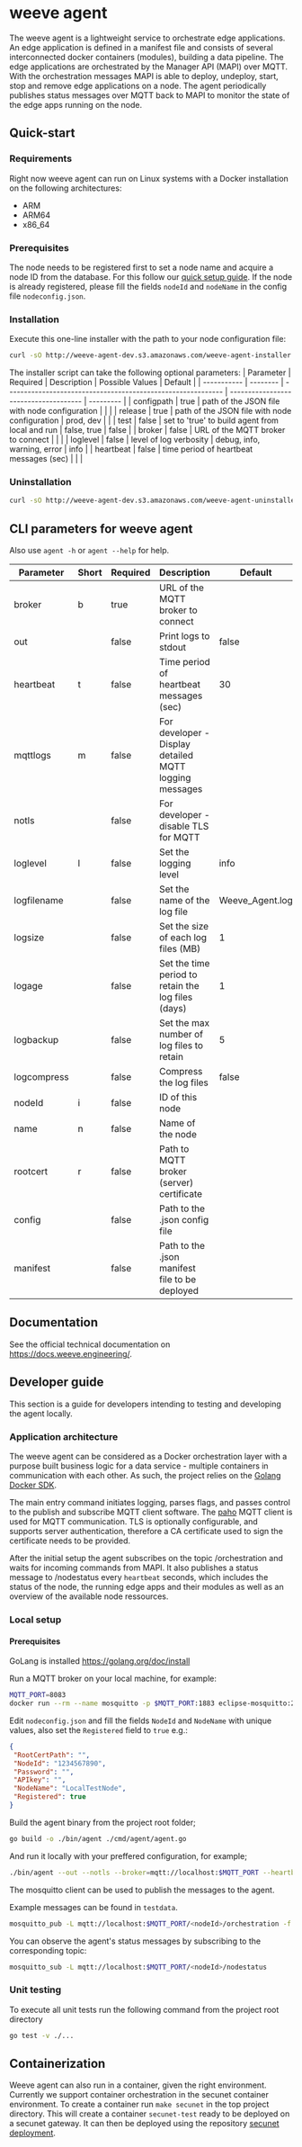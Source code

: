 # weeve agent
The weeve agent is a lightweight service to orchestrate edge applications.
An edge application is defined in a manifest file and consists of several interconnected docker containers (modules), building a data pipeline.
The edge applications are orchestrated by the Manager API (MAPI) over MQTT.
With the orchestration messages MAPI is able to deploy, undeploy, start, stop and remove edge applications on a node.
The agent periodically publishes status messages over MQTT back to MAPI to monitor the state of the edge apps running on the node.

## Quick-start
### Requirements
Right now weeve agent can run on Linux systems with a Docker installation on the following architectures:
- ARM
- ARM64
- x86_64

### Prerequisites
The node needs to be registered first to set a node name and acquire a node ID from the database.
For this follow our [quick setup guide](https://docs.weeve.engineering/guides/installing-the-weeve-agent).
If the node is already registered, please fill the fields `nodeId` and `nodeName` in the config file `nodeconfig.json`.

### Installation
Execute this one-line installer with the path to your node configuration file:
```bash
curl -sO http://weeve-agent-dev.s3.amazonaws.com/weeve-agent-installer.sh && sh weeve-agent-installer.sh configpath=<path-to-config-file> release=prod
```

The installer script can take the following optional parameters:
| Parameter   | Required | Description                                                  | Possible Values                       | Default   |
| ----------- | -------- | ------------------------------------------------------------ | ------------------------------------- | --------- |
| configpath  | true     | path of the JSON file with node configuration                |                                       |           |
| release     | true     | path of the JSON file with node configuration                | prod, dev                             |           |
| test        | false    | set to 'true' to build agent from local and run              | false, true                           | false     |
| broker      | false    | URL of the MQTT broker to connect                            |                                       |           |
| loglevel    | false    | level of log verbosity                                       | debug, info, warning, error           | info      |
| heartbeat   | false    | time period of heartbeat messages (sec)                      |                                       |           |

### Uninstallation
```bash
curl -sO http://weeve-agent-dev.s3.amazonaws.com/weeve-agent-uninstaller.sh && sh weeve-agent-uninstaller.sh
```

## CLI parameters for weeve agent
Also use `agent -h` or `agent --help` for help.

| Parameter   | Short | Required | Description                                            | Default         |
| ----------- | ----- | -------- | ------------------------------------------------------ | --------------- |
| broker      | b     | true     | URL of the MQTT broker to connect                      |                 |
| out         |       | false    | Print logs to stdout                                   | false           |
| heartbeat   | t     | false    | Time period of heartbeat messages (sec)                | 30              |
| mqttlogs    | m     | false    | For developer - Display detailed MQTT logging messages |                 |
| notls       |       | false    | For developer - disable TLS for MQTT                   |                 |
| loglevel    | l     | false    | Set the logging level                                  | info            |
| logfilename |       | false    | Set the name of the log file                           | Weeve_Agent.log |
| logsize     |       | false    | Set the size of each log files (MB)                    | 1               |
| logage      |       | false    | Set the time period to retain the log files (days)     | 1               |
| logbackup   |       | false    | Set the max number of log files to retain              | 5               |
| logcompress |       | false    | Compress the log files                                 | false           |
| nodeId      | i     | false    | ID of this node                                        |                 |
| name        | n     | false    | Name of the node                                       |                 |
| rootcert    | r     | false    | Path to MQTT broker (server) certificate               |                 |
| config      |       | false    | Path to the .json config file                          |<exe dir>        |
| manifest    |       | false    | Path to the .json manifest file to be deployed         |                 |

## Documentation
See the official technical documentation on https://docs.weeve.engineering/.

## Developer guide
This section is a guide for developers intending to testing and developing the agent locally.

### Application architecture
The weeve agent can be considered as a Docker orchestration layer with a purpose built business logic for a data service - multiple containers in communication with each other.
As such, the project relies on the [Golang Docker SDK](https://godoc.org/github.com/docker/docker).

The main entry command initiates logging, parses flags, and passes control to the publish and subscribe MQTT client software.
The [paho](github.com/eclipse/paho.mqtt.golang) MQTT client is used for MQTT communication.
TLS is optionally configurable, and supports server authentication, therefore a CA certificate used to sign the certificate needs to be provided.

After the initial setup the agent subscribes on the topic <nodeId>/orchestration and waits for incoming commands from MAPI.
It also publishes a status message to <nodeId>/nodestatus every `heartbeat` seconds, which includes the status of the node, the running edge apps and their modules as well as an overview of the available node ressources.

### Local setup
#### Prerequisites
GoLang is installed https://golang.org/doc/install

Run a MQTT broker on your local machine, for example:

```bash
MQTT_PORT=8083
docker run --rm --name mosquitto -p $MQTT_PORT:1883 eclipse-mosquitto:2.0.14 mosquitto -v -c /mosquitto-no-auth.conf
```

Edit `nodeconfig.json` and fill the fields `NodeId` and `NodeName` with unique values, also set the `Registered` field to `true` e.g.:
```json
{
 "RootCertPath": "",
 "NodeId": "1234567890",
 "Password": "",
 "APIkey": "",
 "NodeName": "LocalTestNode",
 "Registered": true
}
```

Build the agent binary from the project root folder;

```bash
go build -o ./bin/agent ./cmd/agent/agent.go
```

And run it locally with your preffered configuration, for example;

```bash
./bin/agent --out --notls --broker=mqtt://localhost:$MQTT_PORT --heartbeat=300 --loglevel=debug --config nodeconfig.json
```

The mosquitto client can be used to publish the messages to the agent.

Example messages can be found in `testdata`.

```bash
mosquitto_pub -L mqtt://localhost:$MQTT_PORT/<nodeId>/orchestration -f test_manifest.json
```

You can observe the agent's status messages by subscribing to the corresponding topic:

```bash
mosquitto_sub -L mqtt://localhost:$MQTT_PORT/<nodeId>/nodestatus
```

### Unit testing
To execute all unit tests run the following command from the project root directory
```bash
go test -v ./...
```

## Containerization
Weeve agent can also run in a container, given the right environment. Currently we support container orchestration in the secunet container environment. To create a container run `make secunet` in the top project directory. This will create a container `secunet-test` ready to be deployed on a secunet gateway. It can then be deployed using the repository [secunet deployment](https://github.com/weeveiot/secunet-deployment).
